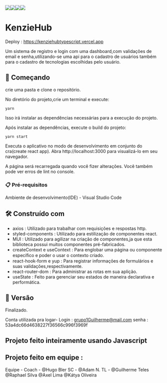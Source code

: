 <div style = "display : flex;align-items : center">
 <img src = "https://img.shields.io/badge/JavaScript-323330?style=for-the-badge&logo=javascript&logoColor=F7DF1E">
 <img src = "https://img.shields.io/badge/HTML5-E34F26?style=for-the-badge&logo=html5&logoColor=white">
 <img src = "https://img.shields.io/badge/jQuery-0769AD?style=for-the-badge&logo=jquery&logoColor=white">
 <img src = "https://img.shields.io/badge/CSS3-1572B6?style=for-the-badge&logo=css3&logoColor=white">
</div>


# KenzieHub

Deploy : https://kenziehubtypescript.vercel.app
 
Um sistema de registro e login com uma dashboard,com validações de email e senha,utilizando-se uma api para o cadastro de usuários também para o cadastro de tecnologias escolhidas pelo usuário.

## 🚀 Começando

crie uma pasta e clone o repositório.

No diretório do projeto,crie um terminal e execute:

```
yarn
```
Isso irá instalar as dependências necessárias para a execução do projeto. 

Após instalar as dependências, execute o build do projeto:

```
yarn start
```

Executa o aplicativo no modo de desenvolvimento em conjunto do cra(create react app).
Abra http://localhost:3000 para visualizá-lo em seu navegador.

A página será recarregada quando você fizer alterações.
Você também pode ver erros de lint no console. 

### 📋 Pré-requisitos

Ambiente de desenvolvimento(IDE) - Visual Studio Code

## 🛠️ Construído com

  * axios : Utilizado para trabalhar com requisições e respostas http.
  * styled-components : Utilizado para estilização de componentes react.
  * MUI : Utilizado para agilizar na criação de componentes,ja que esta biblioteca possui muitos componentes pré-fabricados.
  * createContext e useContext : Para englobar uma página ou componente especíﬁco e poder o usar o contexto criado.
  * react-hook-form e yup : Para registrar informações de formulários e suas validações,respectivamente.
  * react-router-dom : Para administrar as rotas em sua aplição.
  * useState : Feito para gerenciar seu estados de maneira declarativa e performática.


## 📌 Versão

 Finalizado.


Conta utilizada pra logar-
Login : grupo1Guilherme@mail.com 
senha : 53a4dc66d4638227f36566c996f3969f

## Projeto feito inteiramente usando Javascript
## Projeto feito em equipe : 
Equipe - Coach  - @Hugo Bler  SC -  @Adam N.  TL -  @Guilherme Teles  @Raphael Silva  @Axel Lima  @Kátya Oliveira



